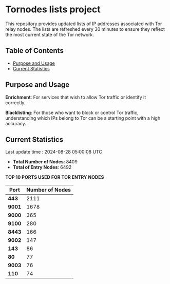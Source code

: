 # Tornodes lists project

This repository provides updated lists of IP addresses associated with Tor relay nodes. The lists are refreshed every 30 minutes to ensure they reflect the most current state of the Tor network.

## Table of Contents

- [Purpose and Usage](#purpose-and-usage)
- [Current Statistics](#current-statistics)


## Purpose and Usage

**Enrichment**: For services that wish to allow Tor traffic or identify it correctly.

**Blacklisting**: For those who want to block or control Tor traffic, understanding which IPs belong to Tor can be a starting point with a high accuracy.

## Current Statistics

Last update time : 2024-08-28 05:00:08 UTC

- **Total Number of Nodes**: 8409
- **Total of Entry Nodes**: 6492

**TOP 10 PORTS USED FOR TOR ENTRY NODES**

| **Port** | **Number of Nodes** |
|------|-----------------|
| **443**   | 2111  |
| **9001**   | 1678  |
| **9000**   | 365  |
| **9100**   | 280  |
| **8443**   | 166  |
| **9002**   | 147  |
| **143**   | 86  |
| **80**   | 77  |
| **9003**   | 76  |
| **110**   | 74  |

